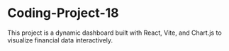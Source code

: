 # Coding-Project-18
This project is a dynamic dashboard built with React, Vite, and Chart.js to visualize financial data interactively.
